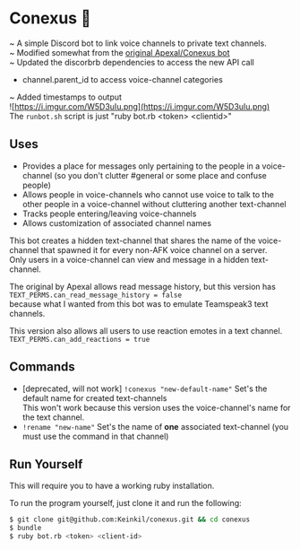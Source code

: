 # Conexus 🔗
~ A simple Discord bot to link voice channels to private text channels.  
~ Modified somewhat from the
[original Apexal/Conexus bot](https://github.com/Apexal/conexus)  
~ Updated the discorbrb dependencies to access the new API call  
- channel.parent_id to access voice-channel categories  

~ Added timestamps to output  
![https://i.imgur.com/W5D3uIu.png](https://i.imgur.com/W5D3uIu.png)  
The ```runbot.sh``` script is just "ruby bot.rb \<token> \<clientid>"

## Uses
- Provides a place for messages only pertaining to the people in a
voice-channel (so you don't clutter #general or some place and confuse people)
- Allows people in voice-channels who cannot use voice to talk to the other
people in a voice-channel without cluttering another text-channel
- Tracks people entering/leaving voice-channels
- Allows customization of associated channel names

This bot creates a hidden text-channel that shares the name of the
voice-channel that spawned it for every non-AFK voice channel on a server.  
Only users in a voice-channel can view and message in a hidden text-channel.

The original by Apexal allows read message history, but this version has  
```TEXT_PERMS.can_read_message_history = false```  
because what I wanted from this bot was to emulate Teamspeak3 text
channels.

This version also allows all users to use reaction emotes in a text channel.  
```TEXT_PERMS.can_add_reactions = true```

## Commands

- [deprecated, will not work] `!conexus "new-default-name"` Set's the default
name for created text-channels  
This won't work because this version uses the voice-channel's name for the text
channel.
- `!rename "new-name"` Set's the name of **one** associated text-channel
(you must use the command in that channel)

## Run Yourself
This will require you to have a working ruby installation.

To run the program yourself, just clone it and run the following:
```sh
$ git clone git@github.com:Keinkil/conexus.git && cd conexus
$ bundle
$ ruby bot.rb <token> <client-id>
```
